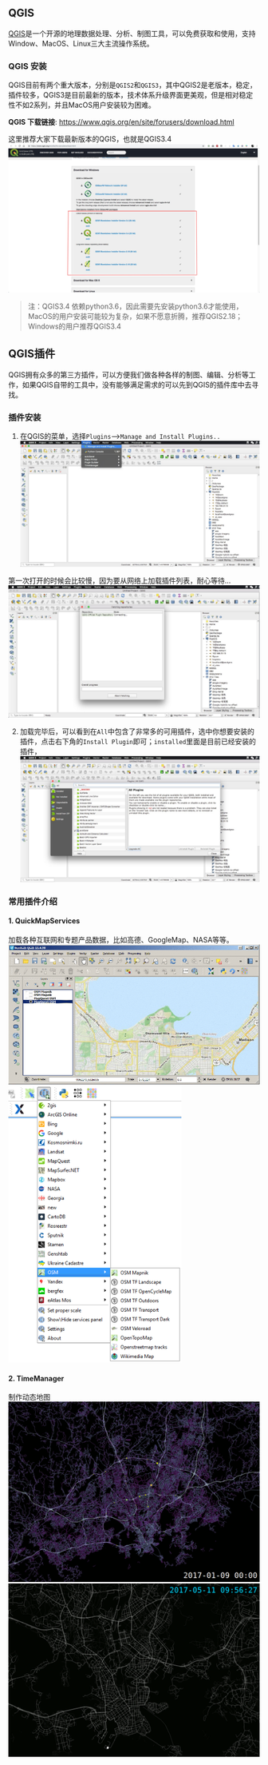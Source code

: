 ## QGIS
[QGIS](https://www.qgis.org/en/site/index.html)是一个开源的地理数据处理、分析、制图工具，可以免费获取和使用，支持Window、MacOS、Linux三大主流操作系统。
### QGIS 安装
QGIS目前有两个重大版本，分别是`QGIS2`和`QGIS3`，其中QGIS2是老版本，稳定，插件较多，QGIS3是目前最新的版本，技术体系升级界面更美观，但是相对稳定性不如2系列，并且MacOS用户安装较为困难。

**QGIS 下载链接**: https://www.qgis.org/en/site/forusers/download.html

这里推荐大家下载最新版本的QGIS，也就是QGIS3.4
![](./assets/qgis-download.jpeg)

>注：QGIS3.4 依赖python3.6，因此需要先安装python3.6才能使用，MacOS的用户安装可能较为复杂，如果不愿意折腾，推荐QGIS2.18；Windows的用户推荐QGIS3.4


## QGIS插件
QGIS拥有众多的第三方插件，可以方便我们做各种各样的制图、编辑、分析等工作，如果QGIS自带的工具中，没有能够满足需求的可以先到QGIS的插件库中去寻找。

### 插件安装
1. 在QGIS的菜单，选择`Plugins`-->`Manage and Install Plugins..`
![](./assets/plugin-1.jpeg)

第一次打开的时候会比较慢，因为要从网络上加载插件列表，耐心等待...
![](./assets/plugin-2.jpeg)

2. 加载完毕后，可以看到在`All`中包含了非常多的可用插件，选中你想要安装的插件，点击右下角的`Install Plugin`即可；`installed`里面是目前已经安装的插件，
![](./assets/plugin-3.jpeg)



### 常用插件介绍
#### 1. QuickMapServices
加载各种互联网和专题产品数据，比如高德、GoogleMap、NASA等等。
![](./assets/quick-map-services.gif)
![](./assets/qms.png)



#### 2. TimeManager
制作动态地图
![](./assets/fta_traffic.gif)
![](./assets/hsl_traffic.gif)